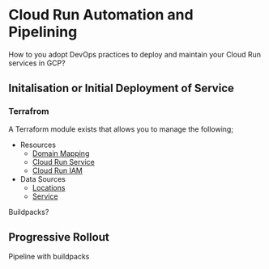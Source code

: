 # Cloud Run Automation and Pipelining

How to you adopt DevOps practices to deploy and maintain your Cloud Run services in GCP?



## Initalisation or Initial Deployment of Service

### Terrafrom

A Terraform module exists that allows you to manage the following;
* Resources
    * [Domain Mapping](https://registry.terraform.io/providers/hashicorp/google/latest/docs/resources/cloud_run_domain_mapping)
    * [Cloud Run Service](https://registry.terraform.io/providers/hashicorp/google/latest/docs/resources/cloud_run_service)
    * [Cloud Run IAM](https://registry.terraform.io/providers/hashicorp/google/latest/docs/resources/cloud_run_service_iam)
* Data Sources
    * [Locations](https://registry.terraform.io/providers/hashicorp/google/latest/docs/data-sources/cloud_run_locations)
    * [Service](https://registry.terraform.io/providers/hashicorp/google/latest/docs/data-sources/cloud_run_service)



Buildpacks?    

## Progressive Rollout 

Pipeline with buildpacks